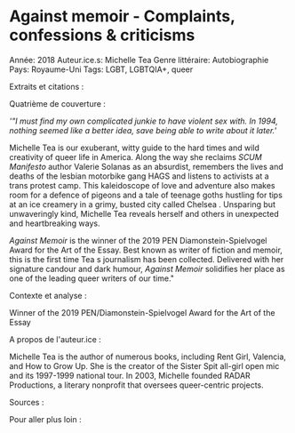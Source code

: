 # Against memoir - Complaints, confessions & criticisms

Année: 2018
Auteur.ice.s: Michelle Tea
Genre littéraire: Autobiographie
Pays: Royaume-Uni
Tags: LGBT, LGBTQIA+, queer

Extraits et citations :

Quatrième de couverture :

_'"I must find my own complicated junkie to have violent sex with. In 1994, nothing seemed like a better idea, save being able to write about it later.'_

Michelle Tea is our exuberant, witty guide to the hard times and wild creativity of queer life in America. Along the way she reclaims *SCUM Manifesto* author Valerie Solanas as an absurdist, remembers the lives and deaths of the lesbian motorbike gang HAGS and listens to activists at a trans protest camp. This kaleidoscope of love and adventure also makes room for a defence of pigeons and a tale of teenage goths hustling for tips at an ice creamery in a grimy, busted city called Chelsea . Unsparing but unwaveringly kind, Michelle Tea reveals herself and others in unexpected and heartbreaking ways.

*Against Memoir* is the winner of the 2019 PEN Diamonstein-Spielvogel Award for the Art of the Essay. Best known as writer of fiction and memoir, this is the first time Tea s journalism has been collected. Delivered with her signature candour and dark humour, *Against Memoir* solidifies her place as one of the leading queer writers of our time."

Contexte et analyse :

Winner of the 2019 PEN/Diamonstein-Spielvogel Award for the Art of the Essay

A propos de l'auteur.ice :

Michelle Tea is the author of numerous books, including Rent Girl, Valencia, and How to Grow Up. She is the creator of the Sister Spit all-girl open mic and its 1997-1999 national tour. In 2003, Michelle founded RADAR Productions, a literary nonprofit that oversees queer-centric projects.

Sources :

Pour aller plus loin :
